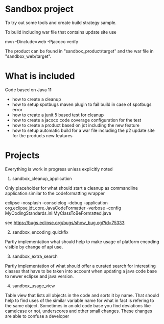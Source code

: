 # Sandbox project

To try out some tools and create build strategy sample.

To build including war file that contains update site use

mvn -Dinclude=web -Pjacoco verify

The product can be found in "sandbox_product/target" and the war file in "sandbox_web/target".

# What is included

Code based on Java 11

- how to create a cleanup
- how to setup spotbugs maven plugin to fail build in case of spotbugs error
- how to create a junit 5 based test for cleanup
- how to create a jacoco code coverage configuration for the test
- how to create a product based on jdt including the new feature
- how to setup automatic build for a war file including the p2 update site for the products new features

# Projects

Everything is work in progress unless explicitly noted

1) sandbox_cleanup_application

Only placeholder for what should start a cleanup as commandline application similar to the codeformatting wrapper

eclipse -nosplash -consolelog -debug -application org.eclipse.jdt.core.JavaCodeFormatter -verbose -config MyCodingStandards.ini MyClassToBeFormatted.java

see https://bugs.eclipse.org/bugs/show_bug.cgi?id=75333

2) sandbox_encoding_quickfix

Partly implementation what should help to make usage of platform encoding visible by change of api use.

3) sandbox_extra_search

Partly implementation of what should offer a curated search for interesting classes that have to be taken into account
when updating a java code base to newer eclipse and java version.

4) sandbox_usage_view

Table view that lists all objects in the code and sorts it by name. That should help to find uses of the similar variable name for 
what in fact is refering to the same object. Sometimes in an old code base you find deviations like camelcase or not, underscores and other small changes.
These changes are able to confuse a developer 

